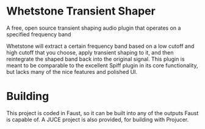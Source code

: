 # Whetstone Transient Shaper
A free, open source transient shaping audio plugin that operates on a specified frequency band

Whetstone will extract a certain frequency band based on a low cutoff and high cutoff that you choose, apply transient shaping to it, and then reintegrate the shaped band back into the original signal. This plugin is meant to be comparable to the excellent Spiff plugin in its core functionality, but lacks many of the nice features and polished UI.

# Building
This project is coded in Faust, so it can be built into any of the outputs Faust is capable of. A JUCE project is also provided, for building with Projucer.

